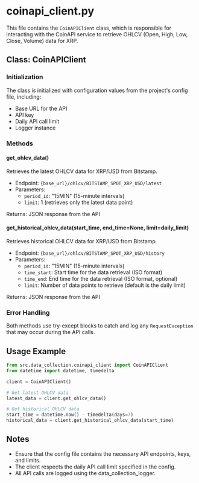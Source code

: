 # coinapi_client.py

This file contains the `CoinAPIClient` class, which is responsible for interacting with the CoinAPI service to retrieve OHLCV (Open, High, Low, Close, Volume) data for XRP.

## Class: CoinAPIClient

### Initialization
The class is initialized with configuration values from the project's config file, including:
- Base URL for the API
- API key
- Daily API call limit
- Logger instance

### Methods

#### get_ohlcv_data()
Retrieves the latest OHLCV data for XRP/USD from Bitstamp.

- Endpoint: `{base_url}/ohlcv/BITSTAMP_SPOT_XRP_USD/latest`
- Parameters:
  - `period_id`: "15MIN" (15-minute intervals)
  - `limit`: 1 (retrieves only the latest data point)

Returns: JSON response from the API

#### get_historical_ohlcv_data(start_time, end_time=None, limit=daily_limit)
Retrieves historical OHLCV data for XRP/USD from Bitstamp.

- Endpoint: `{base_url}/ohlcv/BITSTAMP_SPOT_XRP_USD/history`
- Parameters:
  - `period_id`: "15MIN" (15-minute intervals)
  - `time_start`: Start time for the data retrieval (ISO format)
  - `time_end`: End time for the data retrieval (ISO format, optional)
  - `limit`: Number of data points to retrieve (default is the daily limit)

Returns: JSON response from the API

### Error Handling
Both methods use try-except blocks to catch and log any `RequestException` that may occur during the API calls.

## Usage Example

```python
from src.data_collection.coinapi_client import CoinAPIClient
from datetime import datetime, timedelta

client = CoinAPIClient()

# Get latest OHLCV data
latest_data = client.get_ohlcv_data()

# Get historical OHLCV data
start_time = datetime.now() - timedelta(days=7)
historical_data = client.get_historical_ohlcv_data(start_time)
```

## Notes

- Ensure that the config file contains the necessary API endpoints, keys, and limits.
- The client respects the daily API call limit specified in the config.
- All API calls are logged using the data_collection_logger.


